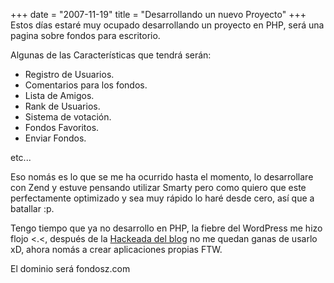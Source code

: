+++
date = "2007-11-19"
title = "Desarrollando un nuevo Proyecto"
+++
Estos días estaré muy ocupado desarrollando un proyecto en PHP, será una pagina sobre fondos para escritorio.

Algunas de las Características que tendrá serán:

- Registro de Usuarios.
- Comentarios para los fondos.
- Lista de Amigos.
- Rank de Usuarios.
- Sistema de votación.
- Fondos Favoritos.
- Enviar Fondos.

etc...

Eso nomás es lo que se me ha ocurrido hasta el momento, lo desarrollare con Zend y estuve pensando utilizar Smarty pero como quiero que este perfectamente optimizado y sea muy rápido lo haré desde cero, así que a batallar :p.

Tengo tiempo que ya no desarrollo en PHP, la fiebre del WordPress me hizo flojo <.<, después de la [Hackeada del blog](http://diegomichel.org/2007/11/18/me-hackearon-un-blog/) no me quedan ganas de usarlo xD, ahora nomás a crear aplicaciones propias FTW.

El dominio será fondosz.com


